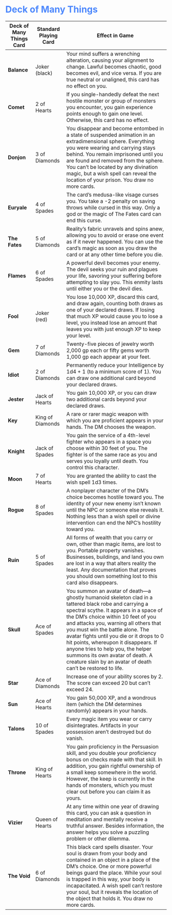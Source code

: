 # <font color = 4d88fd>Deck of Many Things</font>

| **Deck of Many Things Card**   | **Standard Playing Card** | **Effect in Game**                                        |
|--------------------------------|---------------------------|-----------------------------------------------------------|
| **Balance**                    | Joker (black)             | Your mind suffers a wrenching alteration, causing your alignment to change. Lawful becomes chaotic, good becomes evil, and vice versa. If you are true neutral or unaligned, this card has no effect on you. |
| **Comet**                      | 2 of Hearts               | If you single-handedly defeat the next hostile monster or group of monsters you encounter, you gain experience points enough to gain one level. Otherwise, this card has no effect. |
| **Donjon**                     | 3 of Diamonds             | You disappear and become entombed in a state of suspended animation in an extradimensional sphere. Everything you were wearing and carrying stays behind. You remain imprisoned until you are found and removed from the sphere. You can’t be located by any divination magic, but a wish spell can reveal the location of your prison. You draw no more cards. |
| **Euryale**                    | 4 of Spades               | The card’s medusa-like visage curses you. You take a -2 penalty on saving throws while cursed in this way. Only a god or the magic of The Fates card can end this curse. |
| **The Fates**                  | 5 of Diamonds             | Reality’s fabric unravels and spins anew, allowing you to avoid or erase one event as if it never happened. You can use the card’s magic as soon as you draw the card or at any other time before you die. |
| **Flames**                     | 6 of Spades               | A powerful devil becomes your enemy. The devil seeks your ruin and plagues your life, savoring your suffering before attempting to slay you. This enmity lasts until either you or the devil dies. |
| **Fool**                       | Joker (red)               | You lose 10,000 XP, discard this card, and draw again, counting both draws as one of your declared draws. If losing that much XP would cause you to lose a level, you instead lose an amount that leaves you with just enough XP to keep your level. |
| **Gem**                        | 7 of Diamonds             | Twenty-five pieces of jewelry worth 2,000 gp each or fifty gems worth 1,000 gp each appear at your feet. |
| **Idiot**                      | 2 of Diamonds             | Permanently reduce your Intelligence by 1d4 + 1 (to a minimum score of 1). You can draw one additional card beyond your declared draws. |
| **Jester**                     | Jack of Hearts            | You gain 10,000 XP, or you can draw two additional cards beyond your declared draws. |
| **Key**                        | King of Diamonds          | A rare or rarer magic weapon with which you are proficient appears in your hands. The DM chooses the weapon. |
| **Knight**                     | Jack of Spades            | You gain the service of a 4th-level fighter who appears in a space you choose within 30 feet of you. The fighter is of the same race as you and serves you loyally until death. You control this character. |
| **Moon**                       | 7 of Hearts               | You are granted the ability to cast the wish spell 1d3 times. |
| **Rogue**                      | 8 of Spades               | A nonplayer character of the DM’s choice becomes hostile toward you. The identity of your new enemy isn’t known until the NPC or someone else reveals it. Nothing less than a wish spell or divine intervention can end the NPC’s hostility toward you. |
| **Ruin**                       | 5 of Spades               | All forms of wealth that you carry or own, other than magic items, are lost to you. Portable property vanishes. Businesses, buildings, and land you own are lost in a way that alters reality the least. Any documentation that proves you should own something lost to this card also disappears. |
| **Skull**                      | Ace of Spades             | You summon an avatar of death—a ghostly humanoid skeleton clad in a tattered black robe and carrying a spectral scythe. It appears in a space of the DM’s choice within 10 feet of you and attacks you, warning all others that you must win the battle alone. The avatar fights until you die or it drops to 0 hit points, whereupon it disappears. If anyone tries to help you, the helper summons its own avatar of death. A creature slain by an avatar of death can’t be restored to life. |
| **Star**                       | Ace of Diamonds           | Increase one of your ability scores by 2. The score can exceed 20 but can’t exceed 24. |
| **Sun**                        | Ace of Hearts             | You gain 50,000 XP, and a wondrous item (which the DM determines randomly) appears in your hands. |
| **Talons**                     | 10 of Spades              | Every magic item you wear or carry disintegrates. Artifacts in your possession aren’t destroyed but do vanish. |
| **Throne**                     | King of Hearts            | You gain proficiency in the Persuasion skill, and you double your proficiency bonus on checks made with that skill. In addition, you gain rightful ownership of a small keep somewhere in the world. However, the keep is currently in the hands of monsters, which you must clear out before you can claim it as yours. |
| **Vizier**                     | Queen of Hearts           | At any time within one year of drawing this card, you can ask a question in meditation and mentally receive a truthful answer. Besides information, the answer helps you solve a puzzling problem or other dilemma. |
| **The Void**                   | 6 of Diamonds             | This black card spells disaster. Your soul is drawn from your body and contained in an object in a place of the DM’s choice. One or more powerful beings guard the place. While your soul is trapped in this way, your body is incapacitated. A wish spell can’t restore your soul, but it reveals the location of the object that holds it. You draw no more cards. |
